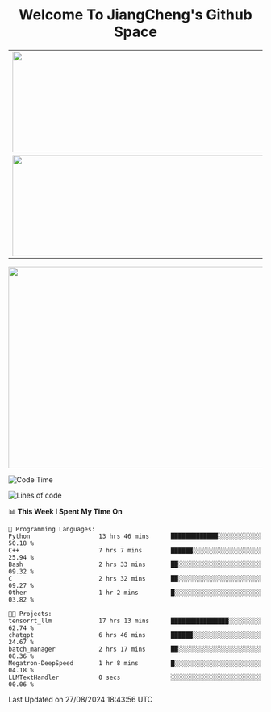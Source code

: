<h1 align="center">Welcome To JiangCheng's Github Space</h1>

<table align="center" frame="void" rules="none" >
  <tr>
    <td>
      <div align="center"> <img height="200px" width="500px"  src="https://github-readme-stats.vercel.app/api?username=thisjiang&hide_title=true&hide_border=true&layout=compact&show_icons=trueline_height=21&text_color=000&icon_color=000&bg_color=0,ea6161,ffc64d,fffc4d,52fa5a&theme=graywhite" /> </div>
    </td>
    <td>
      <div align="center"> <img height="200px" width="500px" src="https://github-readme-stats.vercel.app/api/top-langs/?username=thisjiang&hide_title=true&hide_border=true&layout=compact&langs_count=6&text_color=000&icon_color=fff&bg_color=0,52fa5a,4dfcff,c64dff&theme=graywhite" /> </div>
    </td>
  </tr>
  <tr>
    <td>
      <div align="center"> <img height="200px" width="500px" src="https://github-readme-streak-stats.herokuapp.com/?user=thisjiang&hide_title=true&hide_border=true&layout=compact&langs_count=6" /> </div>
    </td>
    <td>
      <div align="center"> 
      <a href="https://github.com/" target="_blank"><img style="margin: 10px" src="https://profilinator.rishav.dev/skills-assets/git-scm-icon.svg" alt="Git" height="50" /></a>  
      <a href="https://www.linux.org/" target="_blank"><img style="margin: 10px" src="https://profilinator.rishav.dev/skills-assets/linux-original.svg" alt="Linux" height="50" /></a>  
      <a href="https://www.gnu.org/software/bash/" target="_blank"><img style="margin: 10px" src="https://profilinator.rishav.dev/skills-assets/gnu_bash-icon.svg" alt="Bash" height="50" /></a>  
      </div>
    </td>
  </tr>
</table>

<div align="center"> <img height="400px" width="1000px" src="https://github-readme-activity-graph.cyclic.app/graph?username=thisjiang&theme=react&hide_title=true&hide_border=true&layout=compact&langs_count=6" /> </div></td>

<!--START_SECTION:waka-->
![Code Time](http://img.shields.io/badge/Code%20Time-1%2C674%20hrs%202%20mins-blue)

![Lines of code](https://img.shields.io/badge/From%20Hello%20World%20I%27ve%20Written-218.2%20thousand%20lines%20of%20code-blue)

📊 **This Week I Spent My Time On** 

```text
💬 Programming Languages: 
Python                   13 hrs 46 mins      █████████████░░░░░░░░░░░░   50.18 % 
C++                      7 hrs 7 mins        ██████░░░░░░░░░░░░░░░░░░░   25.94 % 
Bash                     2 hrs 33 mins       ██░░░░░░░░░░░░░░░░░░░░░░░   09.32 % 
C                        2 hrs 32 mins       ██░░░░░░░░░░░░░░░░░░░░░░░   09.27 % 
Other                    1 hr 2 mins         █░░░░░░░░░░░░░░░░░░░░░░░░   03.82 % 

🐱‍💻 Projects: 
tensorrt_llm             17 hrs 13 mins      ████████████████░░░░░░░░░   62.74 % 
chatgpt                  6 hrs 46 mins       ██████░░░░░░░░░░░░░░░░░░░   24.67 % 
batch_manager            2 hrs 17 mins       ██░░░░░░░░░░░░░░░░░░░░░░░   08.36 % 
Megatron-DeepSpeed       1 hr 8 mins         █░░░░░░░░░░░░░░░░░░░░░░░░   04.18 % 
LLMTextHandler           0 secs              ░░░░░░░░░░░░░░░░░░░░░░░░░   00.06 % 
```


 Last Updated on 27/08/2024 18:43:56 UTC
<!--END_SECTION:waka-->

